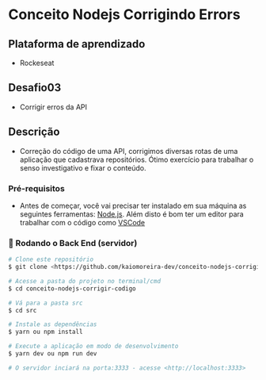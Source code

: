 # Conceito Nodejs Corrigindo Errors

## Plataforma de aprendizado
* Rockeseat

## Desafio03
* Corrigir erros da API

## Descrição
* Correção do código de uma API, corrigimos diversas rotas de uma aplicação que cadastrava repositórios. Ótimo exercício para trabalhar o senso investigativo e fixar o conteúdo.

### Pré-requisitos

* Antes de começar, você vai precisar ter instalado em sua máquina as seguintes ferramentas:
[Node.js](https://nodejs.org/en/). 
Além disto é bom ter um editor para trabalhar com o código como [VSCode](https://code.visualstudio.com/)

### 🎲 Rodando o Back End (servidor)

```bash
# Clone este repositório
$ git clone <https://github.com/kaiomoreira-dev/conceito-nodejs-corrigir-codigo.git>

# Acesse a pasta do projeto no terminal/cmd
$ cd conceito-nodejs-corrigir-codigo

# Vá para a pasta src
$ cd src

# Instale as dependências
$ yarn ou npm install

# Execute a aplicação em modo de desenvolvimento
$ yarn dev ou npm run dev

# O servidor inciará na porta:3333 - acesse <http://localhost:3333>
```





